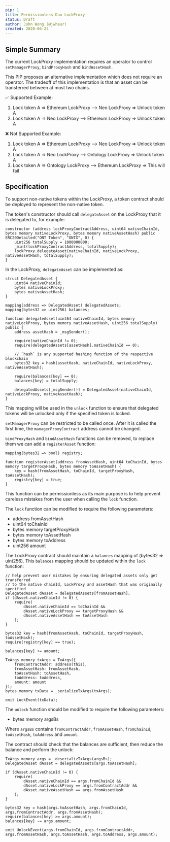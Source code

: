 ```yaml
---
pip: 1
title: Permissionless Duo LockProxy
status: Draft
author: John Wong (@jwheur)
created: 2020-06-23
---
```


## Simple Summary
The current LockProxy implementation requires an operator to control `setManagerProxy`, `bindProxyHash` and `bindAssetHash`.

This PIP proposes an alternative implementation which does not require an operator.
The tradeoff of this implementation is that an asset can be transferred between at most two chains.

:white_check_mark: Supported Example:
1. Lock token A => Ethereum LockProxy --> Neo LockProxy => Unlock token A
2. Lock token A => Neo LockProxy --> Ethereum LockProxy => Unlock token A

:x: Not Supported Example:
1. Lock token A => Ethereum LockProxy --> Neo LockProxy => Unlock token A
2. Lock token A => Neo LockProxy --> Ontology LockProxy => Unlock token A
3. Lock token A => Ontology LockProxy --> Ethereum LockProxy => This will fail

## Specification
To support non-native tokens within the LockProxy, a token contract should be deployed to represent the non-native token.

The token's constructor should call `delegateAsset` on the LockProxy that it is delegated to, for example:

```
constructor (address lockProxyContractAddress, uint64 nativeChainId, bytes memory nativeLockProxy, bytes memory nativeAssetHash) public ERC20Detailed("ONT Token", "ONTX", 0) {
    uint256 totalSupply = 1000000000;
    _mint(lockProxyContractAddress, totalSupply);
    lockProxy.delegateAsset(nativeChainId, nativeLockProxy, nativeAssetHash, totalSupply);
}
```

In the LockProxy, `delegateAsset` can be implemented as:
```
struct DelegatedAsset {
    uint64 nativeChainId;
    bytes nativeLockProxy;
    bytes nativeAssetHash;
}

mapping(address => DelegatedAsset) delegatedAssets;
mapping(bytes32 => uint256) balances;

function delegateAsset(uint64 nativeChainId, bytes memory nativeLockProxy, bytes memory nativeAssetHash, uint256 totalSupply) public {
    address assetHash = _msgSender();

    require(nativeChainId != 0);
    require(delegatedAssets[assetHash].nativeChainId == 0);

    // `hash` is any supported hashing function of the respective blockchain
    bytes32 key = hash(assetHash, nativeChainId, nativeLockProxy, nativeAssetHash);

    require(balances[key] == 0);
    balances[key] = totalSupply;

    delegatedAssets[_msgSender()] = DelegatedAsset(nativeChainId, nativeLockProxy, nativeAssetHash);
}
```

This mapping will be used in the `unlock` function to ensure that delegated tokens will be unlocked only if the specified token is locked.

`setManagerProxy` can be restricted to be called once. After it is called the first time, the `managerProxyContract` address cannot be changed.

`bindProxyHash` and `bindAssetHash` functions can be removed, to replace them we can add a `registerAsset` function:

```
mapping(bytes32 => bool) registry;

function registerAsset(address fromAssetHash, uint64 toChainId, bytes memory targetProxyHash, bytes memory toAssetHash) {
    key = hash(fromAssetHash, toChainId, targetProxyHash, toAssetHash);
    registry[key] = true;
}
```

This function can be permissionless as its main purpose is to help prevent careless mistakes from the user when calling the `lock` function.

The `lock` function can be modified to require the following parameters:
- address fromAssetHash
- uint64 toChainId
- bytes memory targetProxyHash
- bytes memory toAssetHash
- bytes memory toAddress
- uint256 amount

The LockProxy contract should maintain a `balances` mapping of (bytes32 => uint256).
This `balances` mapping should be updated within the `lock` function:
```
// help prevent user mistakes by ensuring delegated assets only get transferred
// to the native chainId, LockProxy and assetHash that was originally specified
DelegatedAsset dAsset = delegatedAssets[fromAssetHash];
if (dAsset.nativeChainId != 0) {
    require(
        dAsset.nativeChainId == toChainId &&
        dAsset.nativeLockProxy == targetProxyHash &&
        dAsset.nativeAssetHash == toAssetHash
    );
}

bytes32 key = hash(fromAssetHash, toChainId, targetProxyHash, toAssetHash);
require(registry[key] == true);

balances[key] += amount;

TxArgs memory txArgs = TxArgs({
    fromContractAddr: address(this),
    fromAssetHash: fromAssetHash,
    toAssetHash: toAssetHash,
    toAddress: toAddress,
    amount: amount
});
bytes memory txData = _serializeTxArgs(txArgs);

emit LockEvent(txData);
```

The `unlock` function should be modified to require the following parameters:
- bytes memory argsBs

Where `argsBs` contains `fromContractAddr`, `fromAssetHash`, `fromChainId`, `toAssetHash`, `toAddress` and `amount`.

The contract should check that the balances are sufficient, then reduce the balance and perform the unlock:
```
TxArgs memory args = _deserializTxArgs(argsBs);
DelegatedAsset dAsset = delegatedAssets[args.toAssetHash];

if (dAsset.nativeChainId != 0) {
    require(
        dAsset.nativeChainId == args.fromChainId &&
        dAsset.nativeLockProxy == args.fromContractAddr &&
        dAsset.nativeAssetHash == args.fromAssetHash
    );
}

bytes32 key = hash(args.toAssetHash, args.fromChainId, args.fromContractAddr, args.fromAssetHash);
require(balances[key] >= args.amount);
balances[key] -= args.amount;

emit UnlockEvent(args.fromChainId, args.fromContractAddr, args.fromAssetHash, args.toAssetHash, args.toAddress, args.amount);
```
